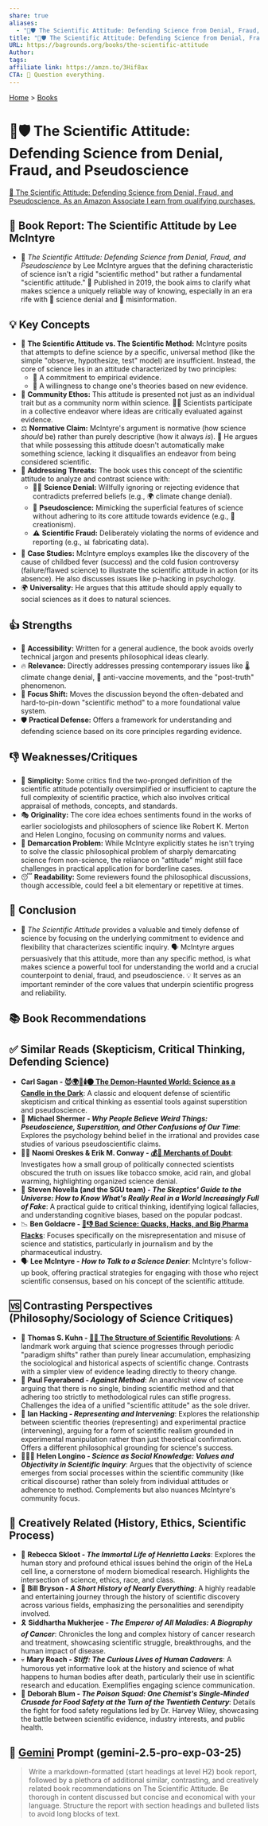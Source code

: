 ```yaml
---
share: true
aliases:
  - "🥼🛡️ The Scientific Attitude: Defending Science from Denial, Fraud, and Pseudoscience"
title: "🥼🛡️ The Scientific Attitude: Defending Science from Denial, Fraud, and Pseudoscience"
URL: https://bagrounds.org/books/the-scientific-attitude
Author:
tags:
affiliate link: https://amzn.to/3Hif8ax
CTA: 🔬 Question everything.
---
```

[Home](../index.md) > [Books](./index.md)  
# 🥼🛡️ The Scientific Attitude: Defending Science from Denial, Fraud, and Pseudoscience  
[🛒 The Scientific Attitude: Defending Science from Denial, Fraud, and Pseudoscience. As an Amazon Associate I earn from qualifying purchases.](https://amzn.to/3Hif8ax)  
  
## 📖 Book Report: The Scientific Attitude by Lee McIntyre  
  
* 🧪 *The Scientific Attitude: Defending Science from Denial, Fraud, and Pseudoscience* by Lee McIntyre argues that the defining characteristic of science isn't a rigid "scientific method" but rather a fundamental "scientific attitude." 📅 Published in 2019, the book aims to clarify what makes science a uniquely reliable way of knowing, especially in an era rife with 🚫 science denial and 📢 misinformation.  
  
## 💡 Key Concepts  
  
* 🧠 **The Scientific Attitude vs. The Scientific Method:** McIntyre posits that attempts to define science by a specific, universal method (like the simple "observe, hypothesize, test" model) are insufficient. Instead, the core of science lies in an attitude characterized by two principles:  
    * 🔎 A commitment to empirical evidence.  
    * 🔄 A willingness to change one's theories based on new evidence.  
* 🤝 **Community Ethos:** This attitude is presented not just as an individual trait but as a community norm within science. 🧑‍🔬 Scientists participate in a collective endeavor where ideas are critically evaluated against evidence.  
* ⚖️ **Normative Claim:** McIntyre's argument is normative (how science *should* be) rather than purely descriptive (how it always *is*). 🤔 He argues that while possessing this attitude doesn't automatically make something science, lacking it disqualifies an endeavor from being considered scientific.  
* 🚨 **Addressing Threats:** The book uses this concept of the scientific attitude to analyze and contrast science with:  
    * 🙅‍♂️ **Science Denial:** Willfully ignoring or rejecting evidence that contradicts preferred beliefs (e.g., 🌍 climate change denial).  
    * 🧪 **Pseudoscience:** Mimicking the superficial features of science without adhering to its core attitude towards evidence (e.g., 📜 creationism).  
    * ⚠️ **Scientific Fraud:** Deliberately violating the norms of evidence and reporting (e.g., 📊 fabricating data).  
* 🔬 **Case Studies:** McIntyre employs examples like the discovery of the cause of childbed fever (success) and the cold fusion controversy (failure/flawed science) to illustrate the scientific attitude in action (or its absence). He also discusses issues like p-hacking in psychology.  
* 🌍 **Universality:** He argues that this attitude should apply equally to social sciences as it does to natural sciences.  
  
## 👍 Strengths  
  
* 📖 **Accessibility:** Written for a general audience, the book avoids overly technical jargon and presents philosophical ideas clearly.  
* 🔥 **Relevance:** Directly addresses pressing contemporary issues like 🌡️ climate change denial, 💉 anti-vaccine movements, and the "post-truth" phenomenon.  
* 🧭 **Focus Shift:** Moves the discussion beyond the often-debated and hard-to-pin-down "scientific method" to a more foundational value system.  
* 🛡️ **Practical Defense:** Offers a framework for understanding and defending science based on its core principles regarding evidence.  
  
## 👎 Weaknesses/Critiques  
  
* 🧩 **Simplicity:** Some critics find the two-pronged definition of the scientific attitude potentially oversimplified or insufficient to capture the full complexity of scientific practice, which also involves critical appraisal of methods, concepts, and standards.  
* 🎭 **Originality:** The core idea echoes sentiments found in the works of earlier sociologists and philosophers of science like Robert K. Merton and Helen Longino, focusing on community norms and values.  
* 📍 **Demarcation Problem:** While McIntyre explicitly states he isn't trying to solve the classic philosophical problem of sharply demarcating science from non-science, the reliance on "attitude" might still face challenges in practical application for borderline cases.  
* 😴 **Readability:** Some reviewers found the philosophical discussions, though accessible, could feel a bit elementary or repetitive at times.  
  
## 🎯 Conclusion  
  
* 📖 *The Scientific Attitude* provides a valuable and timely defense of science by focusing on the underlying commitment to evidence and flexibility that characterizes scientific inquiry. 🗣️ McIntyre argues persuasively that this attitude, more than any specific method, is what makes science a powerful tool for understanding the world and a crucial counterpoint to denial, fraud, and pseudoscience. 💡 It serves as an important reminder of the core values that underpin scientific progress and reliability.  
  
## 📚 Book Recommendations  
## ✅ Similar Reads (Skepticism, Critical Thinking, Defending Science)  
  
* **Carl Sagan - [😈🌍🔬🕯️🌑 The Demon-Haunted World: Science as a Candle in the Dark](./the-demon-haunted-world.md)**: A classic and eloquent defense of scientific skepticism and critical thinking as essential tools against superstition and pseudoscience.  
* 🤔 **Michael Shermer - *Why People Believe Weird Things: Pseudoscience, Superstition, and Other Confusions of Our Time***: Explores the psychology behind belief in the irrational and provides case studies of various pseudoscientific claims.  
* 🕵️‍♀️ **Naomi Oreskes & Erik M. Conway - [💰🤥 Merchants of Doubt](./merchants-of-doubt.md)**: Investigates how a small group of politically connected scientists obscured the truth on issues like tobacco smoke, acid rain, and global warming, highlighting organized science denial.  
* 🧠 **Steven Novella (and the SGU team) - *The Skeptics' Guide to the Universe: How to Know What's Really Real in a World Increasingly Full of Fake***: A practical guide to critical thinking, identifying logical fallacies, and understanding cognitive biases, based on the popular podcast.  
* 📉 **Ben Goldacre - [🧪👎 Bad Science: Quacks, Hacks, and Big Pharma Flacks](./bad-science-quacks-hacks-and-big-pharma-flacks.md)**: Focuses specifically on the misrepresentation and misuse of science and statistics, particularly in journalism and by the pharmaceutical industry.  
* 🗣️ **Lee McIntyre - *How to Talk to a Science Denier***: McIntyre's follow-up book, offering practical strategies for engaging with those who reject scientific consensus, based on his concept of the scientific attitude.  
  
## 🆚 Contrasting Perspectives (Philosophy/Sociology of Science Critiques)  
  
* 🔄 **Thomas S. Kuhn - [🔬🔄 The Structure of Scientific Revolutions](./the-structure-of-scientific-revolutions.md)**: A landmark work arguing that science progresses through periodic "paradigm shifts" rather than purely linear accumulation, emphasizing the sociological and historical aspects of scientific change. Contrasts with a simpler view of evidence leading directly to theory change.  
* 🏴 **Paul Feyerabend - *Against Method***: An anarchist view of science arguing that there is no single, binding scientific method and that adhering too strictly to methodological rules can stifle progress. Challenges the idea of a unified "scientific attitude" as the sole driver.  
* 🧪 **Ian Hacking - *Representing and Intervening***: Explores the relationship between scientific theories (representing) and experimental practice (intervening), arguing for a form of scientific realism grounded in experimental manipulation rather than just theoretical confirmation. Offers a different philosophical grounding for science's success.  
* 🧑‍🤝‍🧑 **Helen Longino - *Science as Social Knowledge: Values and Objectivity in Scientific Inquiry***: Argues that the objectivity of science emerges from social processes within the scientific community (like critical discourse) rather than solely from individual attitudes or adherence to method. Complements but also nuances McIntyre's community focus.  
  
## 🎨 Creatively Related (History, Ethics, Scientific Process)  
  
* 🧬 **Rebecca Skloot - *The Immortal Life of Henrietta Lacks***: Explores the human story and profound ethical issues behind the origin of the HeLa cell line, a cornerstone of modern biomedical research. Highlights the intersection of science, ethics, race, and class.  
* 🔭 **Bill Bryson - *A Short History of Nearly Everything***: A highly readable and entertaining journey through the history of scientific discovery across various fields, emphasizing the personalities and serendipity involved.  
* 🎗️ **Siddhartha Mukherjee - *The Emperor of All Maladies: A Biography of Cancer***: Chronicles the long and complex history of cancer research and treatment, showcasing scientific struggle, breakthroughs, and the human impact of disease.  
* 💀 **Mary Roach - *Stiff: The Curious Lives of Human Cadavers***: A humorous yet informative look at the history and science of what happens to human bodies after death, particularly their use in scientific research and education. Exemplifies engaging science communication.  
* 🍎 **Deborah Blum - *The Poison Squad: One Chemist's Single-Minded Crusade for Food Safety at the Turn of the Twentieth Century***: Details the fight for food safety regulations led by Dr. Harvey Wiley, showcasing the battle between scientific evidence, industry interests, and public health.  
  
## 💬 [Gemini](../software/gemini.md) Prompt (gemini-2.5-pro-exp-03-25)  
> Write a markdown-formatted (start headings at level H2) book report, followed by a plethora of additional similar, contrasting, and creatively related book recommendations on The Scientific Attitude. Be thorough in content discussed but concise and economical with your language. Structure the report with section headings and bulleted lists to avoid long blocks of text.